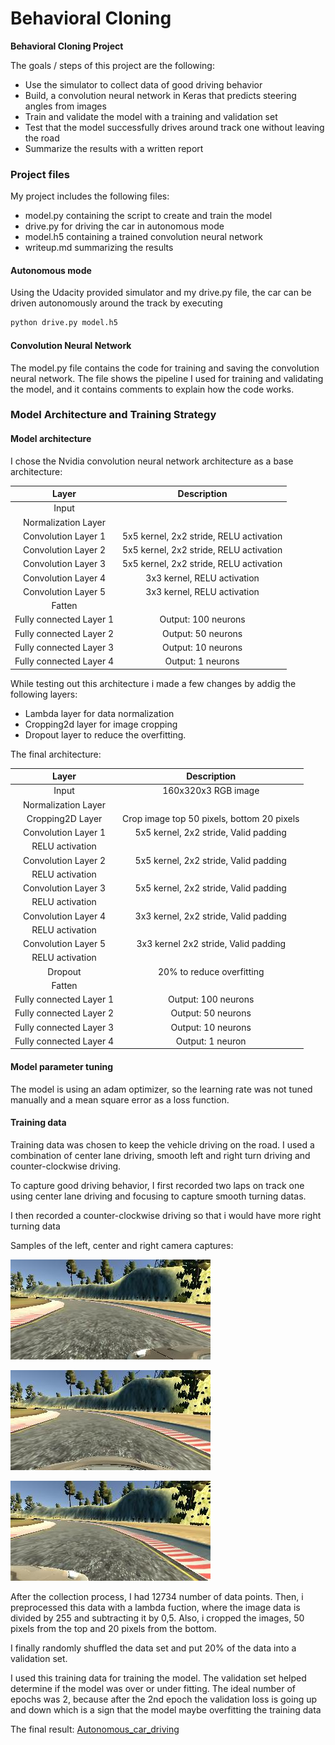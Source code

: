 # **Behavioral Cloning** 

**Behavioral Cloning Project**

The goals / steps of this project are the following:
* Use the simulator to collect data of good driving behavior
* Build, a convolution neural network in Keras that predicts steering angles from images
* Train and validate the model with a training and validation set
* Test that the model successfully drives around track one without leaving the road
* Summarize the results with a written report

### Project files

My project includes the following files:
* model.py containing the script to create and train the model
* drive.py for driving the car in autonomous mode
* model.h5 containing a trained convolution neural network 
* writeup.md summarizing the results

#### Autonomous mode
Using the Udacity provided simulator and my drive.py file, the car can be driven autonomously around the track by executing 
```sh
python drive.py model.h5
```

#### Convolution Neural Network

The model.py file contains the code for training and saving the convolution neural network. The file shows the pipeline I used for training and validating the model, and it contains comments to explain how the code works.


### Model Architecture and Training Strategy

#### Model architecture

I chose the Nvidia convolution neural network architecture as a base architecture:

| Layer 				 |     Description								| 
|:----------------------:|:--------------------------------------------:| 
| Input					 |												| 
| Normalization Layer	 |												| 
| Convolution Layer 1  	 | 5x5 kernel, 2x2 stride, RELU activation 		|
| Convolution Layer 2  	 | 5x5 kernel, 2x2 stride, RELU activation 		|
| Convolution Layer 3  	 | 5x5 kernel, 2x2 stride, RELU activation 		|
| Convolution Layer 4  	 | 3x3 kernel, RELU activation 					|
| Convolution Layer 5  	 | 3x3 kernel, RELU activation 					|
| Fatten				 |												|
| Fully connected Layer 1| Output: 100 neurons							|
| Fully connected Layer 2| Output: 50 neurons							|
| Fully connected Layer 3| Output: 10 neurons							|
| Fully connected Layer 4| Output: 1 neurons							|


While testing out this architecture i made a few changes by addig the following layers:

* Lambda layer for data normalization
* Cropping2d layer for image cropping 
* Dropout layer to reduce the overfitting.

The final architecture:

| Layer 				 |     Description								| 
|:----------------------:|:--------------------------------------------:| 
| Input					 | 160x320x3 RGB image 							| 
| Normalization Layer	 |  											|
| Cropping2D Layer		 | Crop image top 50 pixels, bottom 20 pixels 	| 
| Convolution Layer 1  	 | 5x5 kernel, 2x2 stride, Valid padding		|
| RELU activation 		 |												|
| Convolution Layer 2  	 | 5x5 kernel, 2x2 stride, Valid padding		|
| RELU activation 		 |												|
| Convolution Layer 3  	 | 5x5 kernel, 2x2 stride, Valid padding		|
| RELU activation 		 |												|
| Convolution Layer 4  	 | 3x3 kernel, 2x2 stride, Valid padding		|
| RELU activation 		 |												|
| Convolution Layer 5  	 | 3x3 kernel 2x2 stride, Valid padding			|
| RELU activation 		 |												|
| Dropout 				 | 20% to reduce overfitting					|
| Fatten				 | 												|
| Fully connected Layer 1| Output: 100 neurons							|
| Fully connected Layer 2| Output: 50 neurons							|
| Fully connected Layer 3| Output: 10 neurons							|
| Fully connected Layer 4| Output: 1 neuron								|



#### Model parameter tuning

The model is using an adam optimizer, so the learning rate was not tuned manually and a mean square error as a loss function. 

#### Training data

Training data was chosen to keep the vehicle driving on the road. I used a combination of center lane driving, smooth left and right turn driving and counter-clockwise driving.

To capture good driving behavior, I first recorded two laps on track one using center lane driving and focusing to capture smooth turning datas.

I then recorded a counter-clockwise driving so that i would have more right turning data  

Samples of the left, center and right camera captures:

![left_image](./sample/left_2018_05_16_11_11_01_301.jpg)

![center_image](./sample/center_2018_05_16_11_11_01_301.jpg)

![right_image](./sample/right_2018_05_16_11_11_01_301.jpg)

After the collection process, I had 12734 number of data points. Then, i preprocessed this data with a lambda fuction, where the image data is divided by 255 and subtracting it by 0,5. Also, i cropped the images, 50 pixels from the top and 20 pixels from the bottom.

I finally randomly shuffled the data set and put 20% of the data into a validation set. 

I used this training data for training the model. The validation set helped determine if the model was over or under fitting. The ideal number of epochs was 2, because after the 2nd epoch the validation loss is going up and down which is a sign that the model maybe overfitting the training data

The final result:
[Autonomous_car_driving](https://youtu.be/Ye1l_cX-hd8)